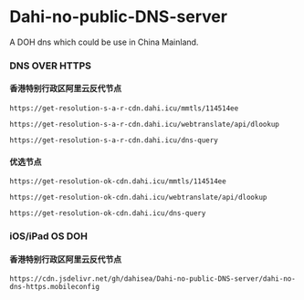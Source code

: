 # Dahi-no-public-DNS-server
A DOH dns which could be use in China Mainland.


### DNS OVER HTTPS
#### 香港特别行政区阿里云反代节点

``https://get-resolution-s-a-r-cdn.dahi.icu/mmtls/114514ee``

``https://get-resolution-s-a-r-cdn.dahi.icu/webtranslate/api/dlookup``

``https://get-resolution-s-a-r-cdn.dahi.icu/dns-query``

#### 优选节点

``https://get-resolution-ok-cdn.dahi.icu/mmtls/114514ee``

``https://get-resolution-ok-cdn.dahi.icu/webtranslate/api/dlookup``

``https://get-resolution-ok-cdn.dahi.icu/dns-query``


### iOS/iPad OS DOH
#### 香港特别行政区阿里云反代节点

`https://cdn.jsdelivr.net/gh/dahisea/Dahi-no-public-DNS-server/dahi-no-dns-https.mobileconfig`

